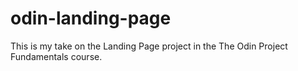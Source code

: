 # odin-landing-page

This is my take on the Landing Page project in the The Odin Project Fundamentals course.